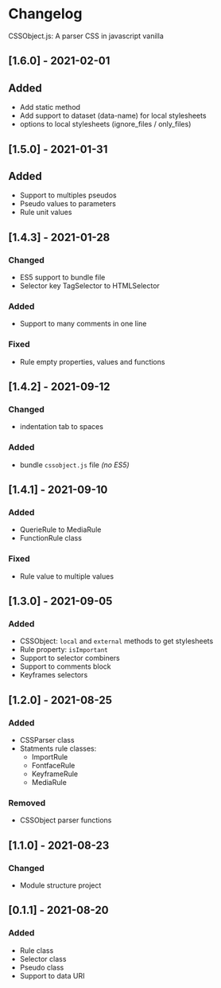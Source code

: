 # Changelog
CSSObject.js: A parser CSS in javascript vanilla

## [1.6.0] - 2021-02-01

## Added
- Add static method
- Add support to dataset (data-name) for local stylesheets
- options to local stylesheets (ignore_files / only_files)

## [1.5.0] - 2021-01-31

## Added
- Support to multiples pseudos
- Pseudo values to parameters
- Rule unit values


## [1.4.3] - 2021-01-28

### Changed
- ES5 support to bundle file
- Selector key TagSelector to HTMLSelector

### Added
- Support to many comments in one line

### Fixed
- Rule empty properties, values and functions


## [1.4.2] - 2021-09-12

### Changed
- indentation tab to spaces

### Added
- bundle `cssobject.js` file _(no ES5)_


## [1.4.1] - 2021-09-10

### Added
- QuerieRule to MediaRule
- FunctionRule class

### Fixed
- Rule value to multiple values


## [1.3.0] - 2021-09-05

### Added
- CSSObject: `local` and `external` methods to get stylesheets
- Rule property: `isImportant`
- Support to selector combiners
- Support to comments block
- Keyframes selectors


## [1.2.0] - 2021-08-25

### Added
- CSSParser class
- Statments rule classes:
  - ImportRule
  - FontfaceRule
  - KeyframeRule
  - MediaRule

### Removed
- CSSObject parser functions


## [1.1.0] - 2021-08-23

### Changed
- Module structure project


## [0.1.1] - 2021-08-20

### Added
- Rule class
- Selector class
- Pseudo class
- Support to data URI
